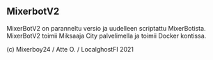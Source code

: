 ## MixerbotV2     


MixerBotV2 on paranneltu versio ja uudelleen scriptattu MixerBotista.    
MixerBotV2 toimii Miksaaja City palvelimella ja toimii Docker kontissa.   
     
     
     
(c) Mixerboy24 / Atte O. / LocalghostFI 2021
